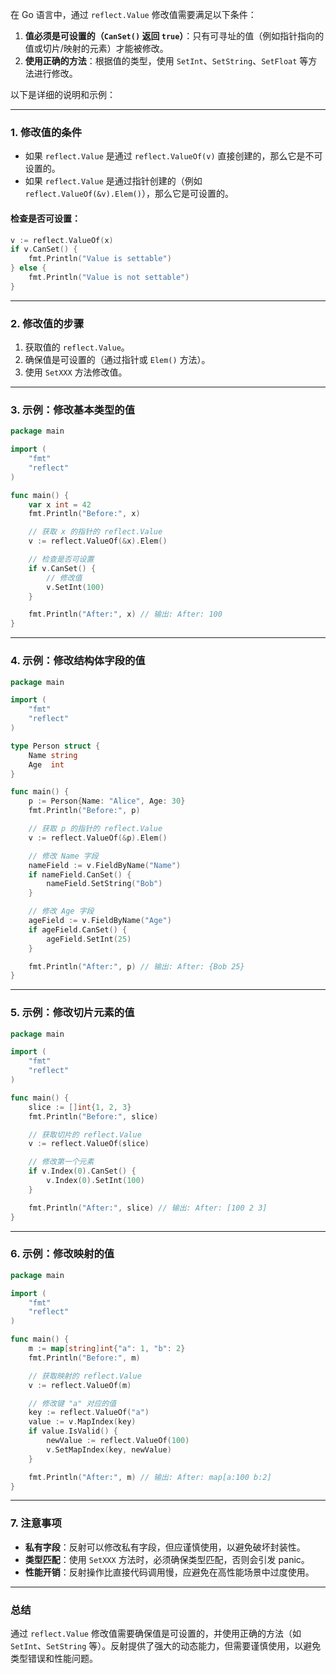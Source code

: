 在 Go 语言中，通过 `reflect.Value` 修改值需要满足以下条件：
1. **值必须是可设置的（`CanSet()` 返回 `true`）**：只有可寻址的值（例如指针指向的值或切片/映射的元素）才能被修改。
2. **使用正确的方法**：根据值的类型，使用 `SetInt`、`SetString`、`SetFloat` 等方法进行修改。

以下是详细的说明和示例：

---

### 1. **修改值的条件**
- 如果 `reflect.Value` 是通过 `reflect.ValueOf(v)` 直接创建的，那么它是不可设置的。
- 如果 `reflect.Value` 是通过指针创建的（例如 `reflect.ValueOf(&v).Elem()`），那么它是可设置的。

#### 检查是否可设置：
```go
v := reflect.ValueOf(x)
if v.CanSet() {
    fmt.Println("Value is settable")
} else {
    fmt.Println("Value is not settable")
}
```

---

### 2. **修改值的步骤**
1. 获取值的 `reflect.Value`。
2. 确保值是可设置的（通过指针或 `Elem()` 方法）。
3. 使用 `SetXXX` 方法修改值。

---

### 3. **示例：修改基本类型的值**
```go
package main

import (
	"fmt"
	"reflect"
)

func main() {
	var x int = 42
	fmt.Println("Before:", x)

	// 获取 x 的指针的 reflect.Value
	v := reflect.ValueOf(&x).Elem()

	// 检查是否可设置
	if v.CanSet() {
		// 修改值
		v.SetInt(100)
	}

	fmt.Println("After:", x) // 输出: After: 100
}
```

---

### 4. **示例：修改结构体字段的值**
```go
package main

import (
	"fmt"
	"reflect"
)

type Person struct {
	Name string
	Age  int
}

func main() {
	p := Person{Name: "Alice", Age: 30}
	fmt.Println("Before:", p)

	// 获取 p 的指针的 reflect.Value
	v := reflect.ValueOf(&p).Elem()

	// 修改 Name 字段
	nameField := v.FieldByName("Name")
	if nameField.CanSet() {
		nameField.SetString("Bob")
	}

	// 修改 Age 字段
	ageField := v.FieldByName("Age")
	if ageField.CanSet() {
		ageField.SetInt(25)
	}

	fmt.Println("After:", p) // 输出: After: {Bob 25}
}
```

---

### 5. **示例：修改切片元素的值**
```go
package main

import (
	"fmt"
	"reflect"
)

func main() {
	slice := []int{1, 2, 3}
	fmt.Println("Before:", slice)

	// 获取切片的 reflect.Value
	v := reflect.ValueOf(slice)

	// 修改第一个元素
	if v.Index(0).CanSet() {
		v.Index(0).SetInt(100)
	}

	fmt.Println("After:", slice) // 输出: After: [100 2 3]
}
```

---

### 6. **示例：修改映射的值**
```go
package main

import (
	"fmt"
	"reflect"
)

func main() {
	m := map[string]int{"a": 1, "b": 2}
	fmt.Println("Before:", m)

	// 获取映射的 reflect.Value
	v := reflect.ValueOf(m)

	// 修改键 "a" 对应的值
	key := reflect.ValueOf("a")
	value := v.MapIndex(key)
	if value.IsValid() {
		newValue := reflect.ValueOf(100)
		v.SetMapIndex(key, newValue)
	}

	fmt.Println("After:", m) // 输出: After: map[a:100 b:2]
}
```

---

### 7. **注意事项**
- **私有字段**：反射可以修改私有字段，但应谨慎使用，以避免破坏封装性。
- **类型匹配**：使用 `SetXXX` 方法时，必须确保类型匹配，否则会引发 panic。
- **性能开销**：反射操作比直接代码调用慢，应避免在高性能场景中过度使用。

---

### 总结
通过 `reflect.Value` 修改值需要确保值是可设置的，并使用正确的方法（如 `SetInt`、`SetString` 等）。反射提供了强大的动态能力，但需要谨慎使用，以避免类型错误和性能问题。